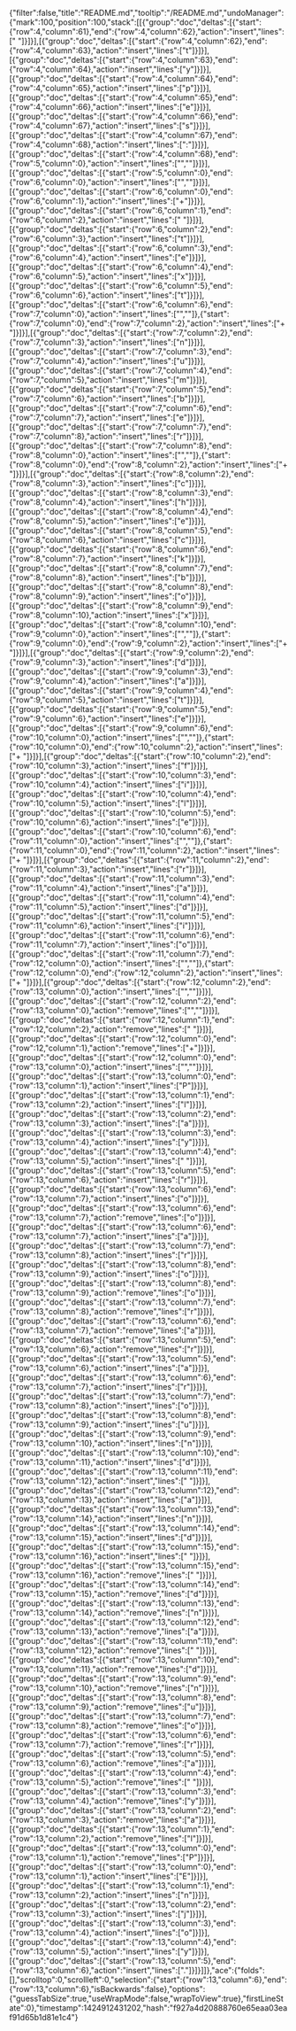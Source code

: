 {"filter":false,"title":"README.md","tooltip":"/README.md","undoManager":{"mark":100,"position":100,"stack":[[{"group":"doc","deltas":[{"start":{"row":4,"column":61},"end":{"row":4,"column":62},"action":"insert","lines":[" "]}]}],[{"group":"doc","deltas":[{"start":{"row":4,"column":62},"end":{"row":4,"column":63},"action":"insert","lines":["t"]}]}],[{"group":"doc","deltas":[{"start":{"row":4,"column":63},"end":{"row":4,"column":64},"action":"insert","lines":["y"]}]}],[{"group":"doc","deltas":[{"start":{"row":4,"column":64},"end":{"row":4,"column":65},"action":"insert","lines":["p"]}]}],[{"group":"doc","deltas":[{"start":{"row":4,"column":65},"end":{"row":4,"column":66},"action":"insert","lines":["e"]}]}],[{"group":"doc","deltas":[{"start":{"row":4,"column":66},"end":{"row":4,"column":67},"action":"insert","lines":["s"]}]}],[{"group":"doc","deltas":[{"start":{"row":4,"column":67},"end":{"row":4,"column":68},"action":"insert","lines":[":"]}]}],[{"group":"doc","deltas":[{"start":{"row":4,"column":68},"end":{"row":5,"column":0},"action":"insert","lines":["",""]}]}],[{"group":"doc","deltas":[{"start":{"row":5,"column":0},"end":{"row":6,"column":0},"action":"insert","lines":["",""]}]}],[{"group":"doc","deltas":[{"start":{"row":6,"column":0},"end":{"row":6,"column":1},"action":"insert","lines":["+"]}]}],[{"group":"doc","deltas":[{"start":{"row":6,"column":1},"end":{"row":6,"column":2},"action":"insert","lines":[" "]}]}],[{"group":"doc","deltas":[{"start":{"row":6,"column":2},"end":{"row":6,"column":3},"action":"insert","lines":["t"]}]}],[{"group":"doc","deltas":[{"start":{"row":6,"column":3},"end":{"row":6,"column":4},"action":"insert","lines":["e"]}]}],[{"group":"doc","deltas":[{"start":{"row":6,"column":4},"end":{"row":6,"column":5},"action":"insert","lines":["x"]}]}],[{"group":"doc","deltas":[{"start":{"row":6,"column":5},"end":{"row":6,"column":6},"action":"insert","lines":["t"]}]}],[{"group":"doc","deltas":[{"start":{"row":6,"column":6},"end":{"row":7,"column":0},"action":"insert","lines":["",""]},{"start":{"row":7,"column":0},"end":{"row":7,"column":2},"action":"insert","lines":["+ "]}]}],[{"group":"doc","deltas":[{"start":{"row":7,"column":2},"end":{"row":7,"column":3},"action":"insert","lines":["n"]}]}],[{"group":"doc","deltas":[{"start":{"row":7,"column":3},"end":{"row":7,"column":4},"action":"insert","lines":["u"]}]}],[{"group":"doc","deltas":[{"start":{"row":7,"column":4},"end":{"row":7,"column":5},"action":"insert","lines":["m"]}]}],[{"group":"doc","deltas":[{"start":{"row":7,"column":5},"end":{"row":7,"column":6},"action":"insert","lines":["b"]}]}],[{"group":"doc","deltas":[{"start":{"row":7,"column":6},"end":{"row":7,"column":7},"action":"insert","lines":["e"]}]}],[{"group":"doc","deltas":[{"start":{"row":7,"column":7},"end":{"row":7,"column":8},"action":"insert","lines":["r"]}]}],[{"group":"doc","deltas":[{"start":{"row":7,"column":8},"end":{"row":8,"column":0},"action":"insert","lines":["",""]},{"start":{"row":8,"column":0},"end":{"row":8,"column":2},"action":"insert","lines":["+ "]}]}],[{"group":"doc","deltas":[{"start":{"row":8,"column":2},"end":{"row":8,"column":3},"action":"insert","lines":["c"]}]}],[{"group":"doc","deltas":[{"start":{"row":8,"column":3},"end":{"row":8,"column":4},"action":"insert","lines":["h"]}]}],[{"group":"doc","deltas":[{"start":{"row":8,"column":4},"end":{"row":8,"column":5},"action":"insert","lines":["e"]}]}],[{"group":"doc","deltas":[{"start":{"row":8,"column":5},"end":{"row":8,"column":6},"action":"insert","lines":["c"]}]}],[{"group":"doc","deltas":[{"start":{"row":8,"column":6},"end":{"row":8,"column":7},"action":"insert","lines":["k"]}]}],[{"group":"doc","deltas":[{"start":{"row":8,"column":7},"end":{"row":8,"column":8},"action":"insert","lines":["b"]}]}],[{"group":"doc","deltas":[{"start":{"row":8,"column":8},"end":{"row":8,"column":9},"action":"insert","lines":["o"]}]}],[{"group":"doc","deltas":[{"start":{"row":8,"column":9},"end":{"row":8,"column":10},"action":"insert","lines":["x"]}]}],[{"group":"doc","deltas":[{"start":{"row":8,"column":10},"end":{"row":9,"column":0},"action":"insert","lines":["",""]},{"start":{"row":9,"column":0},"end":{"row":9,"column":2},"action":"insert","lines":["+ "]}]}],[{"group":"doc","deltas":[{"start":{"row":9,"column":2},"end":{"row":9,"column":3},"action":"insert","lines":["d"]}]}],[{"group":"doc","deltas":[{"start":{"row":9,"column":3},"end":{"row":9,"column":4},"action":"insert","lines":["a"]}]}],[{"group":"doc","deltas":[{"start":{"row":9,"column":4},"end":{"row":9,"column":5},"action":"insert","lines":["t"]}]}],[{"group":"doc","deltas":[{"start":{"row":9,"column":5},"end":{"row":9,"column":6},"action":"insert","lines":["e"]}]}],[{"group":"doc","deltas":[{"start":{"row":9,"column":6},"end":{"row":10,"column":0},"action":"insert","lines":["",""]},{"start":{"row":10,"column":0},"end":{"row":10,"column":2},"action":"insert","lines":["+ "]}]}],[{"group":"doc","deltas":[{"start":{"row":10,"column":2},"end":{"row":10,"column":3},"action":"insert","lines":["f"]}]}],[{"group":"doc","deltas":[{"start":{"row":10,"column":3},"end":{"row":10,"column":4},"action":"insert","lines":["i"]}]}],[{"group":"doc","deltas":[{"start":{"row":10,"column":4},"end":{"row":10,"column":5},"action":"insert","lines":["l"]}]}],[{"group":"doc","deltas":[{"start":{"row":10,"column":5},"end":{"row":10,"column":6},"action":"insert","lines":["e"]}]}],[{"group":"doc","deltas":[{"start":{"row":10,"column":6},"end":{"row":11,"column":0},"action":"insert","lines":["",""]},{"start":{"row":11,"column":0},"end":{"row":11,"column":2},"action":"insert","lines":["+ "]}]}],[{"group":"doc","deltas":[{"start":{"row":11,"column":2},"end":{"row":11,"column":3},"action":"insert","lines":["r"]}]}],[{"group":"doc","deltas":[{"start":{"row":11,"column":3},"end":{"row":11,"column":4},"action":"insert","lines":["a"]}]}],[{"group":"doc","deltas":[{"start":{"row":11,"column":4},"end":{"row":11,"column":5},"action":"insert","lines":["d"]}]}],[{"group":"doc","deltas":[{"start":{"row":11,"column":5},"end":{"row":11,"column":6},"action":"insert","lines":["i"]}]}],[{"group":"doc","deltas":[{"start":{"row":11,"column":6},"end":{"row":11,"column":7},"action":"insert","lines":["o"]}]}],[{"group":"doc","deltas":[{"start":{"row":11,"column":7},"end":{"row":12,"column":0},"action":"insert","lines":["",""]},{"start":{"row":12,"column":0},"end":{"row":12,"column":2},"action":"insert","lines":["+ "]}]}],[{"group":"doc","deltas":[{"start":{"row":12,"column":2},"end":{"row":13,"column":0},"action":"insert","lines":["",""]}]}],[{"group":"doc","deltas":[{"start":{"row":12,"column":2},"end":{"row":13,"column":0},"action":"remove","lines":["",""]}]}],[{"group":"doc","deltas":[{"start":{"row":12,"column":1},"end":{"row":12,"column":2},"action":"remove","lines":[" "]}]}],[{"group":"doc","deltas":[{"start":{"row":12,"column":0},"end":{"row":12,"column":1},"action":"remove","lines":["+"]}]}],[{"group":"doc","deltas":[{"start":{"row":12,"column":0},"end":{"row":13,"column":0},"action":"insert","lines":["",""]}]}],[{"group":"doc","deltas":[{"start":{"row":13,"column":0},"end":{"row":13,"column":1},"action":"insert","lines":["P"]}]}],[{"group":"doc","deltas":[{"start":{"row":13,"column":1},"end":{"row":13,"column":2},"action":"insert","lines":["l"]}]}],[{"group":"doc","deltas":[{"start":{"row":13,"column":2},"end":{"row":13,"column":3},"action":"insert","lines":["a"]}]}],[{"group":"doc","deltas":[{"start":{"row":13,"column":3},"end":{"row":13,"column":4},"action":"insert","lines":["y"]}]}],[{"group":"doc","deltas":[{"start":{"row":13,"column":4},"end":{"row":13,"column":5},"action":"insert","lines":[" "]}]}],[{"group":"doc","deltas":[{"start":{"row":13,"column":5},"end":{"row":13,"column":6},"action":"insert","lines":["r"]}]}],[{"group":"doc","deltas":[{"start":{"row":13,"column":6},"end":{"row":13,"column":7},"action":"insert","lines":["o"]}]}],[{"group":"doc","deltas":[{"start":{"row":13,"column":6},"end":{"row":13,"column":7},"action":"remove","lines":["o"]}]}],[{"group":"doc","deltas":[{"start":{"row":13,"column":6},"end":{"row":13,"column":7},"action":"insert","lines":["a"]}]}],[{"group":"doc","deltas":[{"start":{"row":13,"column":7},"end":{"row":13,"column":8},"action":"insert","lines":["r"]}]}],[{"group":"doc","deltas":[{"start":{"row":13,"column":8},"end":{"row":13,"column":9},"action":"insert","lines":["o"]}]}],[{"group":"doc","deltas":[{"start":{"row":13,"column":8},"end":{"row":13,"column":9},"action":"remove","lines":["o"]}]}],[{"group":"doc","deltas":[{"start":{"row":13,"column":7},"end":{"row":13,"column":8},"action":"remove","lines":["r"]}]}],[{"group":"doc","deltas":[{"start":{"row":13,"column":6},"end":{"row":13,"column":7},"action":"remove","lines":["a"]}]}],[{"group":"doc","deltas":[{"start":{"row":13,"column":5},"end":{"row":13,"column":6},"action":"remove","lines":["r"]}]}],[{"group":"doc","deltas":[{"start":{"row":13,"column":5},"end":{"row":13,"column":6},"action":"insert","lines":["a"]}]}],[{"group":"doc","deltas":[{"start":{"row":13,"column":6},"end":{"row":13,"column":7},"action":"insert","lines":["r"]}]}],[{"group":"doc","deltas":[{"start":{"row":13,"column":7},"end":{"row":13,"column":8},"action":"insert","lines":["o"]}]}],[{"group":"doc","deltas":[{"start":{"row":13,"column":8},"end":{"row":13,"column":9},"action":"insert","lines":["u"]}]}],[{"group":"doc","deltas":[{"start":{"row":13,"column":9},"end":{"row":13,"column":10},"action":"insert","lines":["n"]}]}],[{"group":"doc","deltas":[{"start":{"row":13,"column":10},"end":{"row":13,"column":11},"action":"insert","lines":["d"]}]}],[{"group":"doc","deltas":[{"start":{"row":13,"column":11},"end":{"row":13,"column":12},"action":"insert","lines":[" "]}]}],[{"group":"doc","deltas":[{"start":{"row":13,"column":12},"end":{"row":13,"column":13},"action":"insert","lines":["a"]}]}],[{"group":"doc","deltas":[{"start":{"row":13,"column":13},"end":{"row":13,"column":14},"action":"insert","lines":["n"]}]}],[{"group":"doc","deltas":[{"start":{"row":13,"column":14},"end":{"row":13,"column":15},"action":"insert","lines":["d"]}]}],[{"group":"doc","deltas":[{"start":{"row":13,"column":15},"end":{"row":13,"column":16},"action":"insert","lines":[" "]}]}],[{"group":"doc","deltas":[{"start":{"row":13,"column":15},"end":{"row":13,"column":16},"action":"remove","lines":[" "]}]}],[{"group":"doc","deltas":[{"start":{"row":13,"column":14},"end":{"row":13,"column":15},"action":"remove","lines":["d"]}]}],[{"group":"doc","deltas":[{"start":{"row":13,"column":13},"end":{"row":13,"column":14},"action":"remove","lines":["n"]}]}],[{"group":"doc","deltas":[{"start":{"row":13,"column":12},"end":{"row":13,"column":13},"action":"remove","lines":["a"]}]}],[{"group":"doc","deltas":[{"start":{"row":13,"column":11},"end":{"row":13,"column":12},"action":"remove","lines":[" "]}]}],[{"group":"doc","deltas":[{"start":{"row":13,"column":10},"end":{"row":13,"column":11},"action":"remove","lines":["d"]}]}],[{"group":"doc","deltas":[{"start":{"row":13,"column":9},"end":{"row":13,"column":10},"action":"remove","lines":["n"]}]}],[{"group":"doc","deltas":[{"start":{"row":13,"column":8},"end":{"row":13,"column":9},"action":"remove","lines":["u"]}]}],[{"group":"doc","deltas":[{"start":{"row":13,"column":7},"end":{"row":13,"column":8},"action":"remove","lines":["o"]}]}],[{"group":"doc","deltas":[{"start":{"row":13,"column":6},"end":{"row":13,"column":7},"action":"remove","lines":["r"]}]}],[{"group":"doc","deltas":[{"start":{"row":13,"column":5},"end":{"row":13,"column":6},"action":"remove","lines":["a"]}]}],[{"group":"doc","deltas":[{"start":{"row":13,"column":4},"end":{"row":13,"column":5},"action":"remove","lines":[" "]}]}],[{"group":"doc","deltas":[{"start":{"row":13,"column":3},"end":{"row":13,"column":4},"action":"remove","lines":["y"]}]}],[{"group":"doc","deltas":[{"start":{"row":13,"column":2},"end":{"row":13,"column":3},"action":"remove","lines":["a"]}]}],[{"group":"doc","deltas":[{"start":{"row":13,"column":1},"end":{"row":13,"column":2},"action":"remove","lines":["l"]}]}],[{"group":"doc","deltas":[{"start":{"row":13,"column":0},"end":{"row":13,"column":1},"action":"remove","lines":["P"]}]}],[{"group":"doc","deltas":[{"start":{"row":13,"column":0},"end":{"row":13,"column":1},"action":"insert","lines":["E"]}]}],[{"group":"doc","deltas":[{"start":{"row":13,"column":1},"end":{"row":13,"column":2},"action":"insert","lines":["n"]}]}],[{"group":"doc","deltas":[{"start":{"row":13,"column":2},"end":{"row":13,"column":3},"action":"insert","lines":["j"]}]}],[{"group":"doc","deltas":[{"start":{"row":13,"column":3},"end":{"row":13,"column":4},"action":"insert","lines":["o"]}]}],[{"group":"doc","deltas":[{"start":{"row":13,"column":4},"end":{"row":13,"column":5},"action":"insert","lines":["y"]}]}],[{"group":"doc","deltas":[{"start":{"row":13,"column":5},"end":{"row":13,"column":6},"action":"insert","lines":["."]}]}]]},"ace":{"folds":[],"scrolltop":0,"scrollleft":0,"selection":{"start":{"row":13,"column":6},"end":{"row":13,"column":6},"isBackwards":false},"options":{"guessTabSize":true,"useWrapMode":false,"wrapToView":true},"firstLineState":0},"timestamp":1424912431202,"hash":"f927a4d20888760e65eaa03eaf91d65b1d81e1c4"}